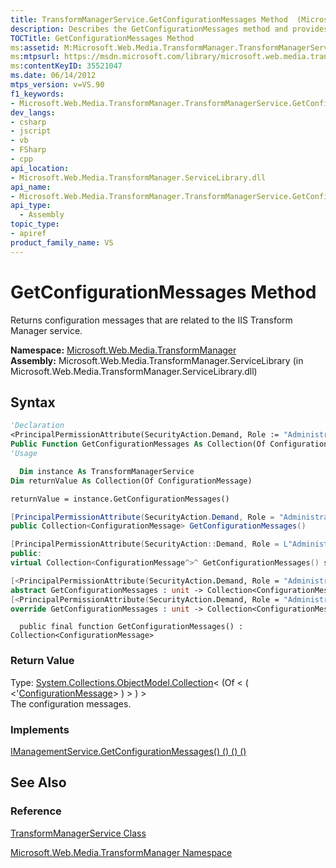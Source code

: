 ```yaml
---
title: TransformManagerService.GetConfigurationMessages Method  (Microsoft.Web.Media.TransformManager)
description: Describes the GetConfigurationMessages method and provides the method's namespace, assembly, syntax, and return value.
TOCTitle: GetConfigurationMessages Method
ms:assetid: M:Microsoft.Web.Media.TransformManager.TransformManagerService.GetConfigurationMessages
ms:mtpsurl: https://msdn.microsoft.com/library/microsoft.web.media.transformmanager.transformmanagerservice.getconfigurationmessages(v=VS.90)
ms:contentKeyID: 35521047
ms.date: 06/14/2012
mtps_version: v=VS.90
f1_keywords:
- Microsoft.Web.Media.TransformManager.TransformManagerService.GetConfigurationMessages
dev_langs:
- csharp
- jscript
- vb
- FSharp
- cpp
api_location:
- Microsoft.Web.Media.TransformManager.ServiceLibrary.dll
api_name:
- Microsoft.Web.Media.TransformManager.TransformManagerService.GetConfigurationMessages
api_type:
  - Assembly
topic_type:
- apiref
product_family_name: VS
---
```


# GetConfigurationMessages Method

Returns configuration messages that are related to the IIS Transform Manager service.

**Namespace:**  [Microsoft.Web.Media.TransformManager](microsoft-web-media-transformmanager-namespace.md)  
**Assembly:**  Microsoft.Web.Media.TransformManager.ServiceLibrary (in Microsoft.Web.Media.TransformManager.ServiceLibrary.dll)

## Syntax

```vb
'Declaration
<PrincipalPermissionAttribute(SecurityAction.Demand, Role := "Administrators")> _
Public Function GetConfigurationMessages As Collection(Of ConfigurationMessage)
'Usage

  Dim instance As TransformManagerService
Dim returnValue As Collection(Of ConfigurationMessage)

returnValue = instance.GetConfigurationMessages()
```

```csharp
[PrincipalPermissionAttribute(SecurityAction.Demand, Role = "Administrators")]
public Collection<ConfigurationMessage> GetConfigurationMessages()
```

```cpp
[PrincipalPermissionAttribute(SecurityAction::Demand, Role = L"Administrators")]
public:
virtual Collection<ConfigurationMessage^>^ GetConfigurationMessages() sealed
```

``` fsharp
[<PrincipalPermissionAttribute(SecurityAction.Demand, Role = "Administrators")>]
abstract GetConfigurationMessages : unit -> Collection<ConfigurationMessage> 
[<PrincipalPermissionAttribute(SecurityAction.Demand, Role = "Administrators")>]
override GetConfigurationMessages : unit -> Collection<ConfigurationMessage> 
```

```jscript
  public final function GetConfigurationMessages() : Collection<ConfigurationMessage>
```

### Return Value

Type: [System.Collections.ObjectModel.Collection](https://msdn.microsoft.com/library/ms132397)\< (Of \< ( \<'[ConfigurationMessage](configurationmessage-class-microsoft-web-media-transformmanager.md)\> ) \> ) \>  
The configuration messages.  

### Implements

[IManagementService.GetConfigurationMessages() () () ()](imanagementservice-getconfigurationmessages-method-microsoft-web-media-transformmanager.md)  

## See Also

### Reference

[TransformManagerService Class](transformmanagerservice-class-microsoft-web-media-transformmanager.md)

[Microsoft.Web.Media.TransformManager Namespace](microsoft-web-media-transformmanager-namespace.md)
